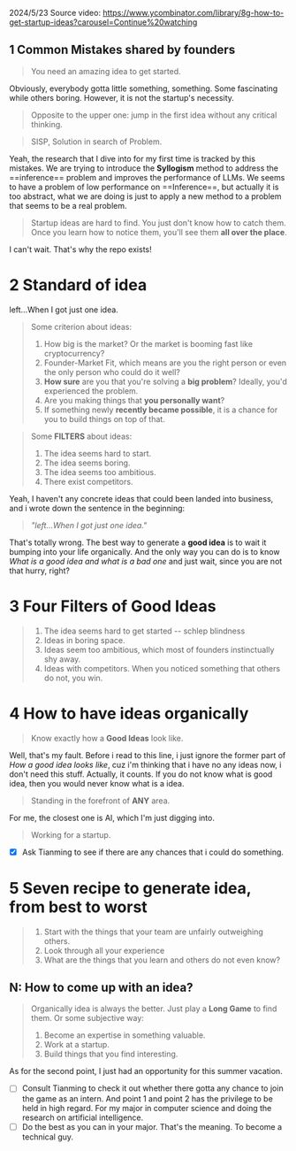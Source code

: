 2024/5/23
Source video: 
https://www.ycombinator.com/library/8g-how-to-get-startup-ideas?carousel=Continue%20watching
## 1 Common Mistakes shared by founders
> You need an amazing idea to get started.

Obviously, everybody gotta little something, something. Some fascinating while others boring. However, it is not the startup's necessity.
> Opposite to the upper one: jump in the first idea without any critical thinking.

> SISP, Solution in search of Problem.

Yeah, the research that I dive into for my first time is tracked by this mistakes.
We are trying to introduce the **Syllogism** method to address the ==inference== problem and improves the performance of LLMs. We seems to have a problem of low performance on ==Inference==, but actually it is too abstract, what we are doing is just to apply a new method to a problem that seems to be a real problem.
> Startup ideas are hard to find. You just don't know how to catch them. Once you learn how to notice them, you'll see them **all over the place**.

I can't wait. That's why the repo exists!
# 2 Standard of idea
left...When I got just one idea.

> Some criterion about ideas:
> 1. How big is the market? Or the market is booming fast like cryptocurrency?
> 2. Founder-Market Fit, which means are you the right person or even the only person who could do it well?
> 3. **How sure** are you that you're solving a **big problem**? Ideally, you'd experienced the problem.
> 4. Are you making things that **you personally want**?
> 5. If something newly **recently became possible**, it is a chance for you to build things on top of that.

> Some **FILTERS** about ideas:
> 1. The idea seems hard to start.
> 2. The idea seems boring.
> 3. The idea seems too ambitious.
> 4. There exist competitors.

Yeah, I haven't any concrete ideas that could been landed into business, and i wrote down the sentence in the beginning:
> *"left...When I got just one idea."*

That's totally wrong. The best way to generate a **good idea** is to wait it bumping into your life organically. And the only way you can do is to know *What is a good idea and what is a bad one* and just wait, since you are not that hurry, right?

# 3 Four Filters of Good Ideas
> 1. The idea seems hard to get started -- schlep blindness
> 2. Ideas in boring space.
> 3. Ideas seem too ambitious, which most of founders instinctually shy away.
> 4. Ideas with competitors. When you noticed something that others do not, you win.

# 4 How to have ideas organically
> Know exactly how a **Good Ideas** look like.

Well, that's my fault. Before i read to this line, i just ignore the former part of *How a good idea looks like*, cuz i'm thinking that i have no any ideas now, i don't need this stuff.
Actually, it counts. If you do not know what is good idea, then you would never know what is a idea.
> Standing in the forefront of **ANY** area.

For me, the closest one is AI, which I'm just digging into.
> Working for a startup.

- [x] Ask Tianming to see if there are any chances that i could do something.
# 5 Seven recipe to generate idea, from best to worst
> 1. Start with the things that your team are unfairly outweighing others.
> 	1. Look through all your experience
> 	2. What are the things that you learn and others do not even know?

## N: How to come up with an idea?
> Organically idea is always the better. Just play a **Long Game** to find them.
> Or some subjective way: 
> 1. Become an expertise in something valuable.
> 2. Work at a startup.
> 3. Build things that you find interesting.

As for the second point, I just had an opportunity for this summer vacation.
- [ ] Consult Tianming to check it out whether there gotta any chance to join the game as an intern.
And point 1 and point 2 has the privilege to be held in high regard. For my major in computer science and doing the research on artificial intelligence.
- [ ] Do the best as you can in your major. That's the meaning. To become a technical guy.